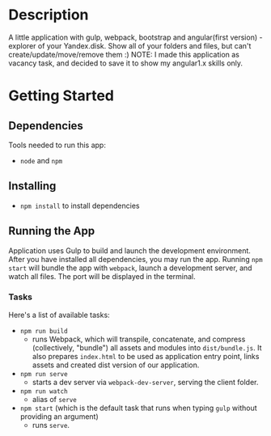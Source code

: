 # Description
A little application with gulp, webpack, bootstrap and angular(first version) - explorer of your Yandex.disk.
Show all of your folders and files, but can't create/update/move/remove them :)
NOTE:
I made this application as vacancy task, and decided to save it to show my angular1.x skills only.
# Getting Started
## Dependencies
Tools needed to run this app:
* `node` and `npm`

## Installing
* `npm install` to install dependencies

## Running the App
Application uses Gulp to build and launch the development environment. After you have installed all dependencies, you may run the app. Running `npm start` will bundle the app with `webpack`, launch a development server, and watch all files. The port will be displayed in the terminal.
 
### Tasks
Here's a list of available tasks:
* `npm run build`
  * runs Webpack, which will transpile, concatenate, and compress (collectively, "bundle") all assets and modules into `dist/bundle.js`. It also prepares `index.html` to be used as application entry point, links assets and created dist version of our application.
* `npm run serve`
  * starts a dev server via `webpack-dev-server`, serving the client folder.
* `npm run watch`
  * alias of `serve`
* `npm start` (which is the default task that runs when typing `gulp` without providing an argument)
  * runs `serve`.
 
